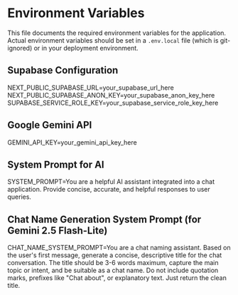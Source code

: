 # Environment Variables

This file documents the required environment variables for the application.
Actual environment variables should be set in a `.env.local` file (which is git-ignored) 
or in your deployment environment.

## Supabase Configuration
NEXT_PUBLIC_SUPABASE_URL=your_supabase_url_here
NEXT_PUBLIC_SUPABASE_ANON_KEY=your_supabase_anon_key_here
SUPABASE_SERVICE_ROLE_KEY=your_supabase_service_role_key_here

## Google Gemini API
GEMINI_API_KEY=your_gemini_api_key_here

## System Prompt for AI
SYSTEM_PROMPT=You are a helpful AI assistant integrated into a chat application. Provide concise, accurate, and helpful responses to user queries.

## Chat Name Generation System Prompt (for Gemini 2.5 Flash-Lite)
CHAT_NAME_SYSTEM_PROMPT=You are a chat naming assistant. Based on the user's first message, generate a concise, descriptive title for the chat conversation. The title should be 3-6 words maximum, capture the main topic or intent, and be suitable as a chat name. Do not include quotation marks, prefixes like "Chat about", or explanatory text. Just return the clean title.
